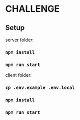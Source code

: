 # CHALLENGE

## Setup


server folder:

### `npm install`
### `npm run start`


client folder:

### `cp .env.example .env.local`
### `npm install`
### `npm run start`